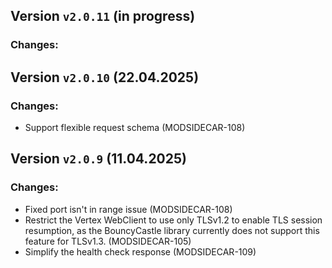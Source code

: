 ## Version `v2.0.11` (in progress)
### Changes:

## Version `v2.0.10` (22.04.2025)
### Changes:
* Support flexible request schema (MODSIDECAR-108)

## Version `v2.0.9` (11.04.2025)
### Changes:
* Fixed port isn't in range issue (MODSIDECAR-108)
* Restrict the Vertex WebClient to use only TLSv1.2 to enable TLS session resumption, as the BouncyCastle library currently does not support this feature for TLSv1.3. (MODSIDECAR-105)
* Simplify the health check response (MODSIDECAR-109)
